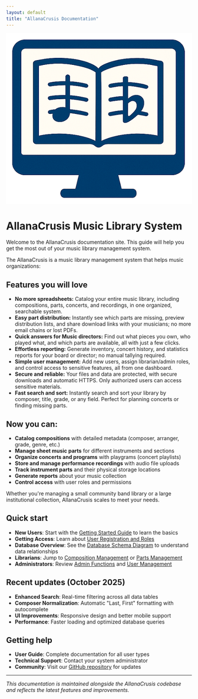 ```yaml
---
layout: default
title: "AllanaCrusis Documentation"
---
```


![AllanaCrusis logo](images/images/logo.png)

# AllanaCrusis Music Library System

Welcome to the AllanaCrusis documentation site. This guide will help you get the most out of your music library management system.

The AllanaCrusis is a music library management system that helps music organizations:

## Features you will love
- **No more spreadsheets:** Catalog your entire music library, including compositions, parts, concerts, and recordings, in one organized, searchable system.
- **Easy part distribution:** Instantly see which parts are missing, preview distribution lists, and share download links with your musicians; no more email chains or lost PDFs.
- **Quick answers for Music directors:** Find out what pieces you own, who played what, and which parts are available, all with just a few clicks.
- **Effortless reporting:** Generate inventory, concert history, and statistics reports for your board or director; no manual tallying required.
- **Simple user management:** Add new users, assign librarian/admin roles, and control access to sensitive features, all from one dashboard.
- **Secure and reliable:** Your files and data are protected, with secure downloads and automatic HTTPS. Only authorized users can access sensitive materials.
- **Fast search and sort:** Instantly search and sort your library by composer, title, grade, or any field. Perfect for planning concerts or finding missing parts.

## Now you can:
- **Catalog compositions** with detailed metadata (composer, arranger, grade, genre, etc.)
- **Manage sheet music parts** for different instruments and sections
- **Organize concerts and programs** with playgrams (concert playlists)
- **Store and manage performance recordings** with audio file uploads
- **Track instrument parts** and their physical storage locations
- **Generate reports** about your music collection
- **Control access** with user roles and permissions

Whether you're managing a small community band library or a large institutional collection, AllanaCrusis scales to meet your needs.


## Quick start

- **New Users**: Start with the [Getting Started Guide](getting-started.html) to learn the basics
- **Getting Access**: Learn about [User Registration and Roles](getting-access.html)
- **Database Overview**: See the [Database Schema Diagram](supporting-data.html#database-schema-overview) to understand data relationships
- **Librarians**: Jump to [Composition Management](compositions.html) or [Parts Management](parts.html)
- **Administrators**: Review [Admin Functions](admin-guide.html) and [User Management](admin-guide.html#user-management)

## Recent updates (October 2025)

- **Enhanced Search**: Real-time filtering across all data tables
- **Composer Normalization**: Automatic "Last, First" formatting with autocomplete
- **UI Improvements**: Responsive design and better mobile support
- **Performance**: Faster loading and optimized database queries

## Getting help

- **User Guide**: Complete documentation for all user types
- **Technical Support**: Contact your system administrator
- **Community**: Visit our [GitHub repository](https://github.com/mymaestro/AllanaCrusis) for updates

---

*This documentation is maintained alongside the AllanaCrusis codebase and reflects the latest features and improvements.*